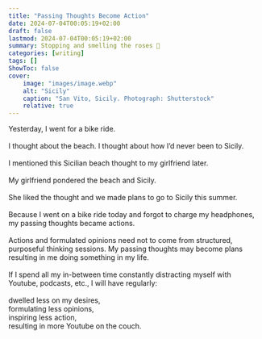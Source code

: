 ```yaml
---
title: "Passing Thoughts Become Action"
date: 2024-07-04T00:05:19+02:00
draft: false
lastmod: 2024-07-04T00:05:19+02:00
summary: Stopping and smelling the roses 🌹
categories: [writing]
tags: []
ShowToc: false
cover:
    image: "images/image.webp"
    alt: "Sicily"
    caption: "San Vito, Sicily. Photograph: Shutterstock"
    relative: true
---
```

Yesterday, I went for a bike ride.
\
\
I thought about the beach. I thought about how I’d never been to Sicily.
\
\
I mentioned this Sicilian beach thought to my girlfriend later.
\
\
My girlfriend pondered the beach and Sicily.
\
\
She liked the thought and we made plans to go to Sicily this summer. 
\
\
Because I went on a bike ride today and forgot to charge my headphones, my passing thoughts became actions.
\
\
Actions and formulated opinions need not to come from structured, purposeful thinking sessions.
My passing thoughts may become plans resulting in me doing something in my life.
\
\
If I spend all my in-between time constantly distracting myself with Youtube, podcasts, etc., I will have regularly: 
\
\
dwelled less on my desires, 
\
formulating less opinions, 
\
inspiring less action,
\
resulting in more Youtube on the couch. 